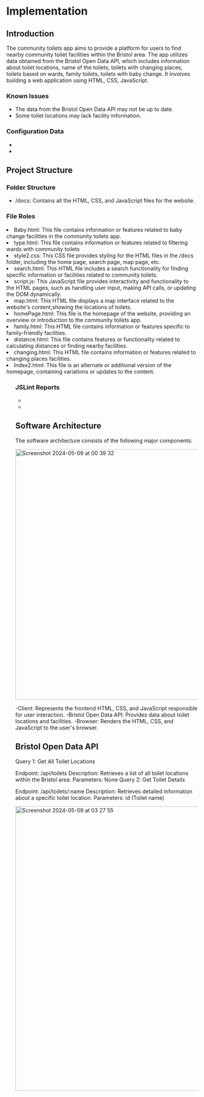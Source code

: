 # Implementation

## Introduction
The community toilets app aims to provide a platform for users to find nearby community toilet facilities within the Bristol area. The app utilizes data obtained from the Bristol Open Data API, which includes information about toilet locations, name of the toilets, toilets with changing places, toilets based on wards, family toilets, toilets with baby change. It involves building a web application using  HTML, CSS, JavaScript.
### Known Issues
- The data from the Bristol Open Data API may not be up to date.
- Some toilet locations may lack facility information.
### Configuration Data
-
-

## Project Structure

### Folder Structure
- /docs: Contains all the HTML, CSS, and JavaScript files for the website.

### File Roles
</ol><li>Baby.html: This file contains information or features related to baby change facilities in the community toilets app.
</li><li>type.html: This file contains information or features related to filtering wards with community toilets
</li><li>style2.css: This CSS file provides styling for the HTML files in the /docs folder, including the home page, search page, map page, etc.
</li><li>search.html: This HTML file includes a search functionality for finding specific information or facilities related to community toilets.
</li><li>script.js: This JavaScript file provides interactivity and functionality to the HTML pages, such as handling user input, making API calls, or updating the DOM dynamically.
</li><li>map.html: This HTML file displays a map interface related to the website's content,showing the locations of toilets.
</li><li>homePage.html: This file is the homepage of the website, providing an overview or introduction to the community toilets app.
</li><li>family.html: This HTML file contains information or features specific to family-friendly facilities.
</li><li>distance.html: This file contains features or functionality related to calculating distances or finding nearby facilities.
</li><li>changing.html: This HTML file contains information or features related to changing places facilities.
</li><li>Index2.html: This file is an alternate or additional version of the homepage, containing variations or updates to the content.</li><ol>

### JSLint Reports
-
-
## Software Architecture
The software architecture consists of the following major components:

<img width="661" alt="Screenshot 2024-05-09 at 00 39 32" src="https://github.com/ZainabMB/ZainabMB.github.io/assets/148769002/8691ed9e-60b4-4b49-a590-a86420833a5c">

-Client: Represents the frontend HTML, CSS, and JavaScript responsible for user interaction.
-Bristol Open Data API: Provides data about toilet locations and facilities.
-Browser: Renders the HTML, CSS, and JavaScript to the user's browser.

## Bristol Open Data API
Query 1: Get All Toilet Locations

Endpoint: /api/toilets
Description: Retrieves a list of all toilet locations within the Bristol area.
Parameters: None
Query 2: Get Toilet Details

Endpoint: /api/toilets/:name
Description: Retrieves detailed information about a specific toilet location.
Parameters: id (Toilet name)

<img width="750" alt="Screenshot 2024-05-09 at 03 27 55" src="https://github.com/ZainabMB/ZainabMB.github.io/assets/148769002/e3dbfb7f-707d-4932-8945-36d5161138b3">

